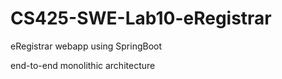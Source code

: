 # CS425-SWE-Lab10-eRegistrar
eRegistrar webapp using SpringBoot

end-to-end monolithic architecture
